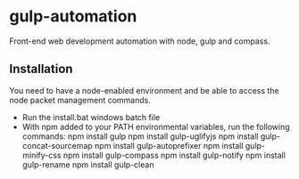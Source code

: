 gulp-automation
===============

Front-end web development automation with node, gulp and compass.

Installation
--------------

You need to have a node-enabled environment and be able to access the node packet management commands.

- Run the install.bat windows batch file
- With npm added to your PATH environmental variables, run the following commands:
	npm install gulp
	npm install gulp-uglifyjs
	npm install gulp-concat-sourcemap
	npm install gulp-autoprefixer
	npm install gulp-minify-css
	npm install gulp-compass
	npm install gulp-notify
	npm install gulp-rename
	npm install gulp-clean